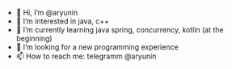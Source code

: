 - 👋 Hi, I’m @aryunin
- 👀 I’m interested in java, c++ 
- 🌱 I’m currently learning java spring, concurrency, kotlin (at the beginning)
- 💞️ I’m looking for a new programming experience
- 📫 How to reach me: telegramm @aryunin

<!---
aryunin/aryunin is a ✨ special ✨ repository because its `README.md` (this file) appears on your GitHub profile.
You can click the Preview link to take a look at your changes.
--->

